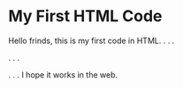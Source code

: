    <body>
      <h1>My First HTML Code</h1>
      <p>
         Hello frinds, this is my first code in HTML. . . .
      </p>
      . . .
      <p>
         . . . I hope it works in the web.
      </p>
   </body>
